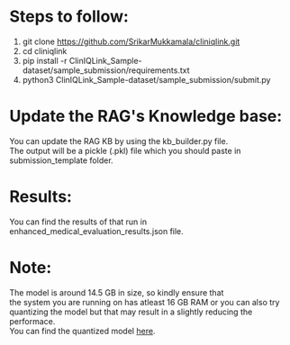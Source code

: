 # Steps to follow:
1) git clone https://github.com/SrikarMukkamala/cliniqlink.git <br> 
2) cd cliniqlink <br>
3) pip install -r ClinIQLink_Sample-dataset/sample_submission/requirements.txt <br>
4) python3 ClinIQLink_Sample-dataset/sample_submission/submit.py <br>

# Update the RAG's Knowledge base:
You can update the RAG KB by using the kb_builder.py file. <br>
The output will be a pickle (.pkl) file which you should paste in submission_template folder. <br>

# Results:
You can find the results of that run in enhanced_medical_evaluation_results.json file. <br>

# Note: 
The model is around 14.5 GB in size, so kindly ensure that <br>
the system you are running on has atleast 16 GB RAM or you can also try <br>
quantizing the model but that may result in a slightly reducing the performace. <br>
You can find the quantized model [here](https://huggingface.co/MaziyarPanahi/BioMistral-7B-GGUF).

